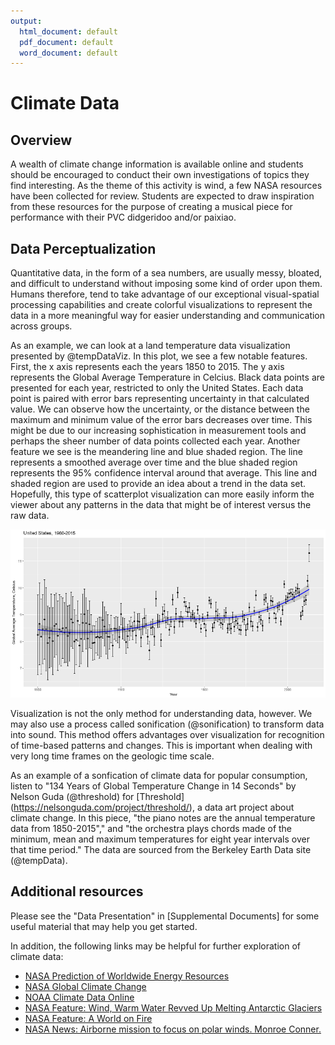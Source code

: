 ```yaml
---
output:
  html_document: default
  pdf_document: default
  word_document: default
---
```


# Climate Data 

## Overview
A wealth of climate change information is available online and students should be encouraged to conduct their own investigations of topics they find interesting. As the theme of this activity is wind, a few NASA resources have been collected for review. Students are expected to draw inspiration from these resources for the purpose of creating a musical piece for performance with their PVC didgeridoo and/or paixiao.

## Data Perceptualization
Quantitative data, in the form of a sea numbers, are usually messy, bloated, and difficult to understand without imposing some kind of order upon them. Humans therefore, tend to take advantage of our exceptional visual-spatial processing capabilities and create colorful visualizations to represent the data in a more meaningful way for easier understanding and communication across groups.

As an example, we can look at a land temperature data visualization presented by @tempDataViz. In this plot, we see a few notable features. First, the x axis represents each the years 1850 to 2015. The y axis represents the Global Average Temperature in Celcius. Black data points are presented for each year, restricted to only the United States. Each data point is paired with error bars representing uncertainty in that calculated value. We can observe how the uncertainty, or the distance between the maximum and minimum value of the error bars decreases over time. This might be due to our increasing sophistication in measurement tools and perhaps the sheer number of data points collected each year. Another feature we see is the meandering line and blue shaded region. The line represents a smoothed average over time and the blue shaded region represents the 95% confidence interval around that average. This line and shaded region are used to provide an idea about a trend in the data set. Hopefully, this type of scatterplot visualization can more easily inform the viewer about any patterns in the data that might be of interest versus the raw data. 

![(\#fig:tempDataViz)Global Average Temperature by Year, United States](img/tempDataPlot.png)

Visualization is not the only method for understanding data, however. We may also use a process called sonification (@sonification) to transform data into sound. This method offers advantages over visualization for recognition of time-based patterns and changes. This is important when dealing with very long time frames on the geologic time scale. 

As an example of a sonfication of climate data for popular consumption, listen to "134 Years of Global Temperature Change in 14 Seconds" by Nelson Guda (@threshold) for [Threshold] (https://nelsonguda.com/project/threshold/), a data art project about climate change. In this piece, "the piano notes are the annual temperature data from 1850-2015"," and "the orchestra plays chords made of the minimum, mean and maximum temperatures for eight year intervals over that time period." The data are sourced from the Berkeley Earth Data site (@tempData).


## Additional resources

Please see the "Data Presentation" in [Supplemental Documents] for some useful material that may help you get started.

In addition, the following links may be helpful for further exploration of climate data:

- [NASA Prediction of Worldwide Energy Resources](https://power.larc.nasa.gov/)
- [NASA Global Climate Change](https://climate.nasa.gov/evidence/)
- [NOAA Climate Data Online](https://www.ncdc.noaa.gov/cdo-web/)
- [NASA Feature: Wind, Warm Water Revved Up Melting Antarctic Glaciers](https://climate.nasa.gov/news/2631/wind-warm-water-revved-up-melting-antarctic-glaciers/)
- [NASA Feature: A World on Fire](https://climate.nasa.gov/news/2791/a-world-on-fire/)
- [NASA News: Airborne mission to focus on polar winds. Monroe Conner.](https://climate.nasa.gov/news/2284/airborne-mission-to-focus-on-polar-winds/)


